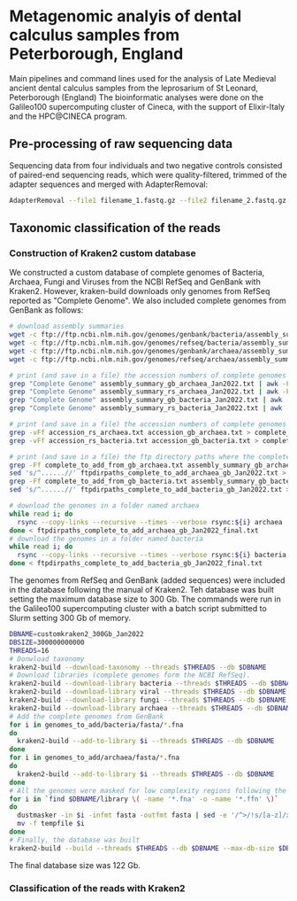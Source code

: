 # Metagenomic analyis of dental calculus samples from Peterborough, England
Main pipelines and command lines used for the analysis of Late Medieval ancient dental calculus samples from the leprosarium of St Leonard, Peterborough (England)
The bioinformatic analyses were done on the Galileo100 supercomputing cluster of Cineca, with the support of Elixir-Italy and the HPC@CINECA program.

## Pre-processing of raw sequencing data
Sequencing data from four individuals and two negative controls consisted of paired-end sequencing reads, which were quality-filtered, trimmed of the adapter sequences and merged with AdapterRemoval: 

```bash
AdapterRemoval --file1 filename_1.fastq.gz --file2 filename_2.fastq.gz --basename filename --minlength 30 --minquality 25 --trimns --trimqualities --gzip --threads 16 --collapse
```

## Taxonomic classification of the reads

### Construction of Kraken2 custom database
We constructed a custom database of complete genomes of Bacteria, Archaea, Fungi and Viruses from the NCBI RefSeq and GenBank with Kraken2. However, kraken-build downloads only genomes from RefSeq reported as "Complete Genome". We also included complete genomes from GenBank as follows: 

```bash
# download assembly summaries
wget -c ftp://ftp.ncbi.nlm.nih.gov/genomes/genbank/bacteria/assembly_summary.txt -O assembly_summary_gb_bacteria_Jan2022.txt
wget -c ftp://ftp.ncbi.nlm.nih.gov/genomes/refseq/bacteria/assembly_summary.txt -O assembly_summary_rs_bacteria_Jan2022.txt
wget -c ftp://ftp.ncbi.nlm.nih.gov/genomes/genbank/archaea/assembly_summary.txt -O assembly_summary_gb_archaea_Jan2022.txt
wget -c ftp://ftp.ncbi.nlm.nih.gov/genomes/refseq/archaea/assembly_summary.txt -O assembly_summary_rs_archaea_Jan2022.txt

# print (and save in a file) the accession numbers of complete genomes in RefSeq and GenBank, removing the first four characters (GCA_ and GCF_ prefixes)
grep "Complete Genome" assembly_summary_gb_archaea_Jan2022.txt | awk -F "\t" '{print $1}' | cut -c 5- > accession_gb_archaea.txt
grep "Complete Genome" assembly_summary_rs_archaea_Jan2022.txt | awk -F "\t" '{print $1}' | cut -c 5- > accession_rs_archaea.txt 
grep "Complete Genome" assembly_summary_gb_bacteria_Jan2022.txt | awk -F "\t" '{print $1}' | cut -c 5- > accession_gb_bacteria.txt
grep "Complete Genome" assembly_summary_rs_bacteria_Jan2022.txt | awk -F "\t" '{print $1}' | cut -c 5- > accession_rs_bacteria.txt

# print (and save in a file) the accession numbers of complete genomes in GenBank that are not present in RefSeq (the genomes to add to the database)
grep -vFf accession_rs_archaea.txt accession_gb_archaea.txt > complete_to_add_from_gb_archaea.txt
grep -vFf accession_rs_bacteria.txt accession_gb_bacteria.txt > complete_to_add_from_gb_bacteria.txt

# print (and save in a file) the ftp directory paths where the complete genomes to add from GenBank are stored 
grep -Ff complete_to_add_from_gb_archaea.txt assembly_summary_gb_archaea_Jan2022.txt | awk -F "\t" '{print $20}' > ftpdirpaths_complete_to_add_archaea_gb_Jan2022.txt
sed 's/^......//' ftpdirpaths_complete_to_add_archaea_gb_Jan2022.txt > ftpdirpaths_complete_to_add_archaea_gb_Jan2022_final.txt
grep -Ff complete_to_add_from_gb_bacteria.txt assembly_summary_gb_bacteria_Jan2022.txt | awk -F "\t" '{print $20}' > ftpdirpaths_complete_to_add_bacteria_gb_Jan2022.txt
sed 's/^......//' ftpdirpaths_complete_to_add_bacteria_gb_Jan2022.txt > ftpdirpaths_complete_to_add_bacteria_gb_Jan2022_final.txt

# download the genomes in a folder named archaea 
while read i; do
  rsync --copy-links --recursive --times --verbose rsync:${i} archaea
done < ftpdirpaths_complete_to_add_archaea_gb_Jan2022_final.txt
# download the genomes in a folder named bacteria 
while read i; do
  rsync --copy-links --recursive --times --verbose rsync:${i} bacteria
done < ftpdirpaths_complete_to_add_bacteria_gb_Jan2022_final.txt
```

The genomes from RefSeq and GenBank (added sequences) were included in the database following the manual of Kraken2. Teh database was built setting the maximum database size to 300 Gb. The commands were run in the Galileo100 supercomputing cluster with a batch script submitted to Slurm setting 300 Gb of memory. 

```bash
DBNAME=customkraken2_300Gb_Jan2022
DBSIZE=300000000000	
THREADS=16
# Donwload taxonomy
kraken2-build --download-taxonomy --threads $THREADS --db $DBNAME
# Download libraries (complete genomes form the NCBI RefSeq).
kraken2-build --download-library bacteria --threads $THREADS --db $DBNAME --no-masking
kraken2-build --download-library viral --threads $THREADS --db $DBNAME
kraken2-build --download-library fungi --threads $THREADS --db $DBNAME
kraken2-build --download-library archaea --threads $THREADS --db $DBNAME
# Add the complete genomes from GenBank
for i in genomes_to_add/bacteria/fasta/*.fna
do 
  kraken2-build --add-to-library $i --threads $THREADS --db $DBNAME
done
for i in genomes_to_add/archaea/fasta/*.fna
do 
  kraken2-build --add-to-library $i --threads $THREADS --db $DBNAME
done
# All the genomes were masked for low complexity regions following the commands present in the mask_low_complexity.sh script of Kraken2
for i in `find $DBNAME/library \( -name '*.fna' -o -name '*.ffn' \)`
do
  dustmasker -in $i -infmt fasta -outfmt fasta | sed -e '/^>/!s/[a-z]/x/g' > tempfile
  mv -f tempfile $i
done
# Finally, the database was built
kraken2-build --build --threads $THREADS --db $DBNAME --max-db-size $DBSIZE 
```
The final database size was 122 Gb. 

### Classification of the reads with Kraken2

